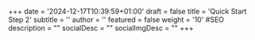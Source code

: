 +++
date = '2024-12-17T10:39:59+01:00'
draft = false
title = 'Quick Start Step 2'
subtitle = ''
author = ''
featured = false
weight = '10'
#SEO
description = ""
socialDesc = ""
socialImgDesc = ""
+++
